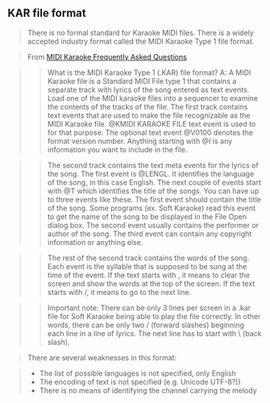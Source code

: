 
##  KAR file format 


> There is no formal standard for Karaoke MIDI files.
There is a widely accepted industry format called
the MIDI Karaoke Type 1 file format.


> From [MIDI Karaoke Frequently Asked Questions](http://gnese.free.fr/Projects/KaraokeTime/Fichiers/karfaq.html) 


   > 

> > What is the MIDI Karaoke Type 1 (.KAR) file format? A:
A MIDI Karaoke file is a Standard MIDI File type 1 that
contains a separate track with lyrics of the song entered
as text events. Load one of the MIDI karaoke files into a
sequencer to examine the contents of the tracks of the file.
The first track contains text events that are used to make the
file recognizable as the MIDI Karaoke file. @KMIDI KARAOKE
FILE text event is used to for that purpose. The optional text
event @V0100 denotes the format version number. Anything
starting with @I is any information you want to include in the file.


> > The second track contains the text meta events for the
lyrics of the song. The first event is @LENGL. It
identifies the language of the song, in this case English.
The next couple of events start with @T which identifies
the title of the songs. You can have up to three events like
these. The first event should contain the title of the song.
Some programs (ex. Soft Karaoke) read this event to get the
name of the song to be displayed in the File Open dialog box.
The second event usually contains the performer or author
of the song. The third event can contain any copyright
information or anything else.


> > The rest of the second track contains the words of the song.
Each event is the syllable that is supposed to be sung at the
time of the event. If the text starts with \, it means to
clear the screen and show the words at the top of the screen.
If the text starts with /, it means to go to the next line.


> > Important note: There can be only 3 lines per screen
in a .kar file for Soft Karaoke being able to play the file
correctly. In other words, there can be only two / (forward
slashes) beginning each line in a line of lyrics.
The next line has to start with \ (back slash).




> There are several weaknesses in this format:

> + The list of possible languages is not specified,
only English
> + The encoding of text is not specified (e.g. Unicode UTF-8?))
> + There is no means of identifying the channel carrying
the melody